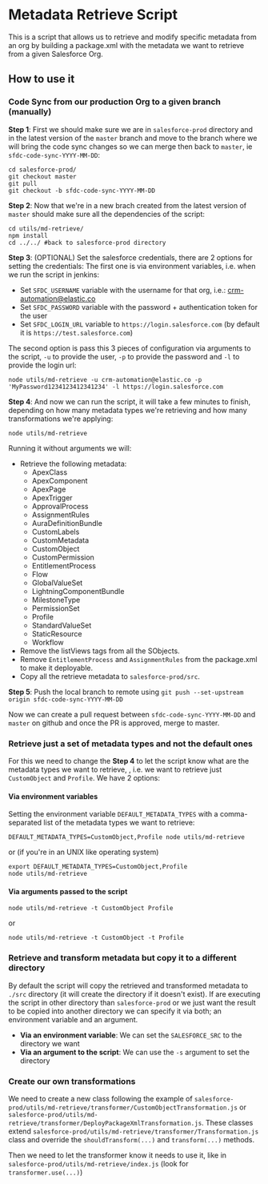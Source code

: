 # Metadata Retrieve Script
This is a script that allows us to retrieve and modify specific metadata from an org by building a package.xml with the metadata we want to retrieve from a given Salesforce Org.

## How to use it

### Code Sync from our production Org to a given branch (manually)
**Step 1**: First we should make sure we are in `salesforce-prod` directory and in the latest version of the `master` branch and move to the branch where we will bring the code sync changes so we can merge then back to `master`, ie `sfdc-code-sync-YYYY-MM-DD`:
```
cd salesforce-prod/
git checkout master
git pull
git checkout -b sfdc-code-sync-YYYY-MM-DD
```

**Step 2**: Now that we're in a new brach created from the latest version of `master` should make sure all the dependencies of the script:
```
cd utils/md-retrieve/
npm install
cd ../../ #back to salesforce-prod directory
```

**Step 3**: (OPTIONAL) Set the salesforce credentials, there are 2 options for setting the credentials:
The first one is via environment variables, i.e. when we run the script in jenkins:
- Set `SFDC_USERNAME` variable with the username for that org, i.e.: crm-automation@elastic.co
- Set `SFDC_PASSWORD` variable with the password + authentication token for the user
- Set `SFDC_LOGIN_URL` variable to `https://login.salesforce.com` (by default it is `https://test.salesforce.com`)

The second option is pass this 3 pieces of configuration via arguments to the script, `-u` to provide the user, `-p` to provide the password and `-l` to provide the login url:
```
node utils/md-retrieve -u crm-automation@elastic.co -p 'MyPassword1234123412341234' -l https://login.salesforce.com
```

**Step 4**: And now we can run the script, it will take a few minutes to finish, depending on how many metadata types we're retrieving and how many transformations we're applying:
```
node utils/md-retrieve
```
Running it without arguments we will:
- Retrieve the following metadata:
  - ApexClass
  - ApexComponent
  - ApexPage
  - ApexTrigger
  - ApprovalProcess
  - AssignmentRules
  - AuraDefinitionBundle
  - CustomLabels
  - CustomMetadata
  - CustomObject
  - CustomPermission
  - EntitlementProcess
  - Flow
  - GlobalValueSet
  - LightningComponentBundle
  - MilestoneType
  - PermissionSet
  - Profile
  - StandardValueSet
  - StaticResource
  - Workflow
- Remove the listViews tags from all the SObjects.
- Remove `EntitlementProcess` and `AssignmentRules` from the package.xml to make it deployable.
- Copy all the retrieve metadata to `salesforce-prod/src`.

**Step 5**: Push the local branch to remote using ```git push --set-upstream origin sfdc-code-sync-YYYY-MM-DD ``` 

Now we can create a pull request between `sfdc-code-sync-YYYY-MM-DD` and `master` on github and once the PR is approved, merge to master.

### Retrieve just a set of metadata types and not the default ones
For this we need to change the **Step 4** to let the script know what are the metadata types we want to retrieve, , i.e. we want to retrieve just `CustomObject` and `Profile`.
We have 2 options:
#### Via environment variables
Setting the environment variable `DEFAULT_METADATA_TYPES` with a comma-separated list of the metadata types we want to retrieve:
```
DEFAULT_METADATA_TYPES=CustomObject,Profile node utils/md-retrieve
```
or (if you're in an UNIX like operating system)
```
export DEFAULT_METADATA_TYPES=CustomObject,Profile
node utils/md-retrieve
```
#### Via arguments passed to the script
```
node utils/md-retrieve -t CustomObject Profile
```
or
```
node utils/md-retrieve -t CustomObject -t Profile
```

### Retrieve and transform metadata but copy it to a different directory
By default the script will copy the retrieved and transformed metadata to `./src` directory (it will create the directory if it doesn't exist).
If are executing the script in other directory than `salesforce-prod` or we just want the result to be copied into another directory we can specify it via both; an environment variable and an argument.
- **Via an environment variable**: We can set the `SALESFORCE_SRC` to the directory we want
- **Via an argument to the script**: We can use the `-s` argument to set the directory

### Create our own transformations
We need to create a new class following the example of `salesforce-prod/utils/md-retrieve/transformer/CustomObjectTransformation.js` or `salesforce-prod/utils/md-retrieve/transformer/DeployPackageXmlTransformation.js`.
These classes extend `salesforce-prod/utils/md-retrieve/transformer/Transformation.js` class and override the `shouldTransform(...)` and `transform(...)` methods.

Then we need to let the transformer know it needs to use it, like in `salesforce-prod/utils/md-retrieve/index.js` (look for `transformer.use(...)`)
